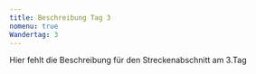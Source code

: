```yaml
---
title: Beschreibung Tag 3
nomenu: true
Wandertag: 3
---
```


Hier fehlt die Beschreibung für den Streckenabschnitt am 3.Tag

